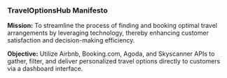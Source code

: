 ### TravelOptionsHub Manifesto

**Mission:** To streamline the process of finding and booking optimal travel arrangements by leveraging technology, thereby enhancing customer satisfaction and decision-making efficiency.

**Objective:** Utilize Airbnb, Booking.com, Agoda, and Skyscanner APIs to gather, filter, and deliver personalized travel options directly to customers via a dashboard interface.